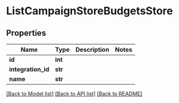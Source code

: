 # ListCampaignStoreBudgetsStore

## Properties
Name | Type | Description | Notes
------------ | ------------- | ------------- | -------------
**id** | **int** |  | 
**integration_id** | **str** |  | 
**name** | **str** |  | 

[[Back to Model list]](../README.md#documentation-for-models) [[Back to API list]](../README.md#documentation-for-api-endpoints) [[Back to README]](../README.md)



